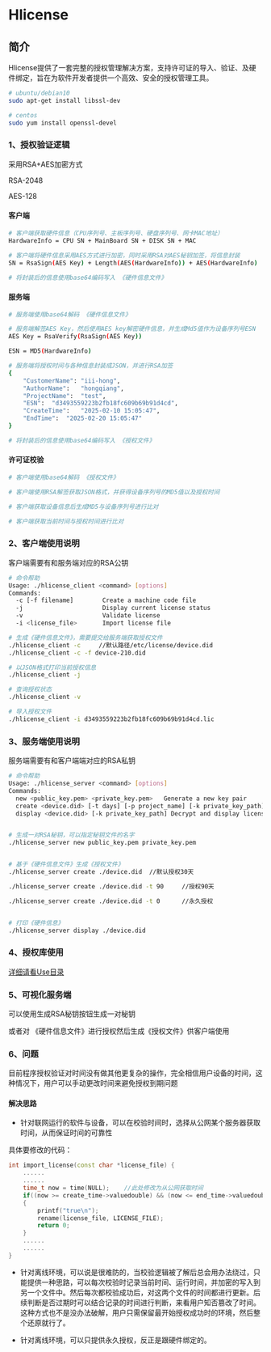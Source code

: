 # Hlicense

## 简介

Hlicense提供了一套完整的授权管理解决方案，支持许可证的导入、验证、及硬件绑定，旨在为软件开发者提供一个高效、安全的授权管理工具。


```bash
# ubuntu/debian10
sudo apt-get install libssl-dev

# centos
sudo yum install openssl-devel

```

### 1、授权验证逻辑

采用RSA+AES加密方式

RSA-2048

AES-128

#### 客户端

```bash
# 客户端获取硬件信息（CPU序列号、主板序列号、硬盘序列号、网卡MAC地址）
HardwareInfo = CPU SN + MainBoard SN + DISK SN + MAC

# 客户端将硬件信息采用AES方式进行加密，同时采用RSA对AES秘钥加签，将信息封装
SN = RsaSign(AES Key) + Length(AES(HardwareInfo)) + AES(HardwareInfo)

# 将封装后的信息使用base64编码写入 《硬件信息文件》

```

#### 服务端

```bash
# 服务端使用base64解码 《硬件信息文件》

# 服务端解签AES Key，然后使用AES key解密硬件信息，并生成Md5值作为设备序列号ESN
AES Key = RsaVerify(RsaSign(AES Key))

ESN = MD5(HardwareInfo) 

# 服务端将授权时间与各种信息封装成JSON，并进行RSA加签
{
	"CustomerName":	"iii-hong",
	"AuthorName":	"hongqiang",
	"ProjectName":	"test",
	"ESN":	"d3493559223b2fb18fc609b69b91d4cd",
	"CreateTime":	"2025-02-10 15:05:47",
	"EndTime":	"2025-02-20 15:05:47"
}

# 将封装后的信息使用base64编码写入 《授权文件》
```

#### 许可证校验

```bash
# 客户端使用base64解码 《授权文件》

# 客户端使用RSA解签获取JSON格式，并获得设备序列号的MD5值以及授权时间

# 客户端获取设备信息后生成MD5与设备序列号进行比对

# 客户端获取当前时间与授权时间进行比对

```

### 2、客户端使用说明

客户端需要有和服务端对应的RSA公钥

```bash
# 命令帮助
Usage: ./hlicense_client <command> [options]
Commands:
  -c [-f filename]        Create a machine code file
  -j                      Display current license status
  -v                      Validate license
  -i <license_file>       Import license file

# 生成《硬件信息文件》，需要提交给服务端获取授权文件
./hlicense_client -c     //默认路径/etc/license/device.did
./hlicense_client -c -f device-210.did

# 以JSON格式打印当前授权信息
./hlicense_client -j

# 查询授权状态
./hlicense_client -v

# 导入授权文件
./hlicense_client -i d3493559223b2fb18fc609b69b91d4cd.lic

```

### 3、服务端使用说明

服务端需要有和客户端端对应的RSA私钥

```bash
# 命令帮助
Usage: ./hlicense_server <command> [options]
Commands:
  new <public_key.pem> <private_key.pem>   Generate a new key pair
  create <device.did> [-t days] [-p project_name] [-k private_key_path]   Create a license file
  display <device.did> [-k private_key_path] Decrypt and display license information


# 生成一对RSA秘钥，可以指定秘钥文件的名字
./hlicense_server new public_key.pem private_key.pem


# 基于《硬件信息文件》生成《授权文件》
./hlicense_server create ./device.did  //默认授权30天

./hlicense_server create ./device.did -t 90     //授权90天

./hlicense_server create ./device.did -t 0      //永久授权


# 打印《硬件信息》
./hlicense_server display ./device.did
```

### 4、授权库使用
[详细请看Use目录](./use/README.md)


### 5、可视化服务端
可以使用生成RSA秘钥按钮生成一对秘钥

或者对 《硬件信息文件》进行授权然后生成《授权文件》供客户端使用



### 6、问题

目前程序授权验证对时间没有做其他更复杂的操作，完全相信用户设备的时间，这种情况下，用户可以手动更改时间来避免授权到期问题

#### 解决思路

* 针对联网运行的软件与设备，可以在校验时间时，选择从公网某个服务器获取时间，从而保证时间的可靠性

具体要修改的代码：
```c++
int import_license(const char *license_file) {
    ......
    ......
    time_t now = time(NULL);    //此处修改为从公网获取时间
    if((now >= create_time->valuedouble) && (now <= end_time->valuedouble))
    {
        printf("true\n");
        rename(license_file, LICENSE_FILE);
        return 0;
    }
    ......
    ......
}
```

* 针对离线环境，可以说是很难防的，当校验逻辑被了解后总会用办法绕过，只能提供一种思路，可以每次校验时记录当前时间、运行时间，并加密的写入到另一个文件中。然后每次都校验成功后，对这两个文件的时间都进行更新。后续判断是否过期时可以结合记录的时间进行判断，来看用户知否篡改了时间。这种方式也不是没办法破解，用户只需保留最开始授权成功时的环境，然后整个还原就行了。

* 针对离线环境，可以只提供永久授权，反正是跟硬件绑定的。